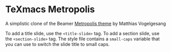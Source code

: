 # TeXmacs Metropolis

A simplistic clone of the Beamer [Metropolis theme](https://github.com/matze/mtheme) by Matthias Vogelgesang

To add a title slide, use the `<title-slide>` tag. To add a section slide, use the `<section-slide>` tag. The style file contains a `small-caps` variable that you can use to switch the slide title to small caps.
